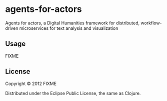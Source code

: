 # agents-for-actors

Agents for actors, a Digital Humanities framework for distributed, workflow-driven microservices for text analysis and visualization

## Usage

FIXME

## License

Copyright © 2012 FIXME

Distributed under the Eclipse Public License, the same as Clojure.
